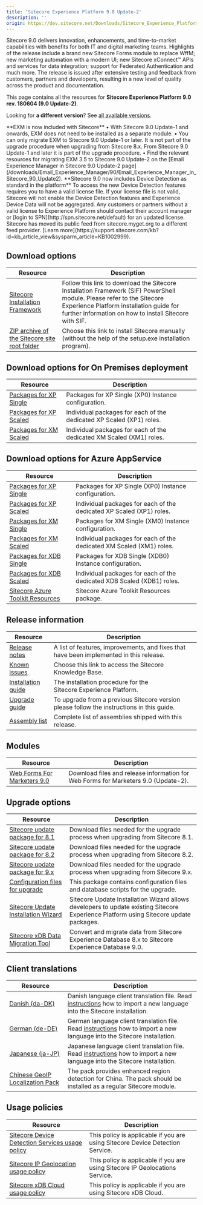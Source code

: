 ```yaml
---
title: 'Sitecore Experience Platform 9.0 Update-2'
description: ''
origin: https://dev.sitecore.net/Downloads/Sitecore_Experience_Platform/90/Sitecore_Experience_Platform_90_Update2.aspx
---
```


Sitecore 9.0 delivers innovation, enhancements, and time-to-market capabilities with benefits for both IT and digital marketing teams. Highlights of the release include a brand new Sitecore Forms module to replace WffM; new marketing automation with a modern UI; new Sitecore xConnect™ APIs and services for data integration; support for Federated Authentication and much more. The release is issued after extensive testing and feedback from customers, partners and developers, resulting in a new level of quality across the product and documentation.

This page contains all the resources for **Sitecore Experience Platform 9.0 rev. 180604 (9.0 Update-2)**.

Looking for **a different version**? See [all available versions](/downloads/Sitecore_Experience_Platform).

  <Alert variant='warning' mb={4}>
    <AlertIcon />
    **EXM is now included with Sitecore**  
• With Sitecore 9.0 Update-1 and onwards, EXM does not need to be installed as a separate module.  
• You can only migrate EXM to Sitecore 9.0 Update-1 or later. It is not part of the upgrade procedure when upgrading from Sitecore 8.x. From Sitecore 9.0 Update-1 and later it is part of the upgrade procedure.  
• Find the relevant resources for migrating EXM 3.5 to Sitecore 9.0 Update-2 on the [Email Experience Manager in Sitecore 9.0 Update-2 page](/downloads/Email_Experience_Manager/90/Email_Experience_Manager_in_Sitecore_90_Update2).
  </Alert>
  
  <Alert variant='warning' mb={4}>
    <AlertIcon />
    **Sitecore 9.0 now includes Device Detection as standard in the platform**  
To access the new Device Detection features requires you to have a valid license file. If your license file is not valid, Sitecore will not enable the Device Detection features and Experience Device Data will not be aggregated. Any customers or partners without a valid license to Experience Platform should contact their account manager or [login to SPN](http://spn.sitecore.net/default) for an updated license.
  </Alert>


  <Alert variant='warning' mb={4}>
    <AlertIcon />
    Sitecore has moved its public feed from sitecore.myget.org to a different feed provider. [Learn more](https://support.sitecore.com/kb?id=kb_article_view&sysparm_article=KB1002999).
  </Alert>


## Download options

| Resource                                                                                                                                                                                                                     | Description                                                                                                                                                                                                                |
| ---------------------------------------------------------------------------------------------------------------------------------------------------------------------------------------------------------------------------- | -------------------------------------------------------------------------------------------------------------------------------------------------------------------------------------------------------------------------- |
| [Sitecore Installation Framework](/downloads/Sitecore_Installation_Framework/1x/Sitecore_Installation_Framework_12)                                                                                                          | Follow this link to download the Sitecore Installation Framework (SIF) PowerShell module. Please refer to the Sitecore Experience Platform installation guide for further information on how to install Sitecore with SIF. |
| [ZIP archive of the Sitecore site root folder](https://scdp.blob.core.windows.net/downloads/Sitecore%20Experience%20Platform/90/Sitecore%20Experience%20Platform%2090%20Update2/Secure/Sitecore%209.0.2%20rev.%20180604.zip) | Choose this link to install Sitecore manually (without the help of the setup.exe installation program).                                                                                                                    |

## Download options for On Premises deployment

| Resource                                                                                                                                                                                                                          | Description                                                          |
| --------------------------------------------------------------------------------------------------------------------------------------------------------------------------------------------------------------------------------- | -------------------------------------------------------------------- |
| [Packages for XP Single](<https://scdp.blob.core.windows.net/downloads/Sitecore%20Experience%20Platform/90/Sitecore%20Experience%20Platform%2090%20Update2/Secure/Sitecore%209.0.2%20rev.%20180604%20(WDP%20XP0%20packages).zip>) | Packages for XP Single (XP0) Instance configuration.                 |
| [Packages for XP Scaled](<https://scdp.blob.core.windows.net/downloads/Sitecore%20Experience%20Platform/90/Sitecore%20Experience%20Platform%2090%20Update2/Secure/Sitecore%209.0.2%20rev.%20180604%20(WDP%20XP1%20packages).zip>) | Individual packages for each of the dedicated XP Scaled (XP1) roles. |
| [Packages for XM Scaled](<https://scdp.blob.core.windows.net/downloads/Sitecore%20Experience%20Platform/90/Sitecore%20Experience%20Platform%2090%20Update2/Secure/Sitecore%209.0.2%20rev.%20180604%20(WDP%20XM1%20packages).zip>) | Individual packages for each of the dedicated XM Scaled (XM1) roles. |

## Download options for Azure AppService

| Resource                                                                                                                                                                                                                                       | Description                                                            |
| ---------------------------------------------------------------------------------------------------------------------------------------------------------------------------------------------------------------------------------------------- | ---------------------------------------------------------------------- |
| [Packages for XP Single](<https://scdp.blob.core.windows.net/downloads/Sitecore%20Experience%20Platform/90/Sitecore%20Experience%20Platform%2090%20Update2/Secure/Sitecore%209.0.2%20rev.%20180604%20(WDP%20XPSingle%20packages).zip>)         | Packages for XP Single (XP0) Instance configuration.                   |
| [Packages for XP Scaled](<https://scdp.blob.core.windows.net/downloads/Sitecore%20Experience%20Platform/90/Sitecore%20Experience%20Platform%2090%20Update2/Secure/Sitecore%209.0.2%20rev.%20180604%20(WDP%20XPScaled%20packages).zip>)         | Individual packages for each of the dedicated XP Scaled (XP1) roles.   |
| [Packages for XM Single](<https://scdp.blob.core.windows.net/downloads/Sitecore%20Experience%20Platform/90/Sitecore%20Experience%20Platform%2090%20Update2/Secure/Sitecore%209.0.2%20rev.%20180604%20(WDP%20XMSingle%20packages).zip>)         | Packages for XM Single (XM0) Instance configuration.                   |
| [Packages for XM Scaled](<https://scdp.blob.core.windows.net/downloads/Sitecore%20Experience%20Platform/90/Sitecore%20Experience%20Platform%2090%20Update2/Secure/Sitecore%209.0.2%20rev.%20180604%20(WDP%20XMScaled%20packages).zip>)         | Individual packages for each of the dedicated XM Scaled (XM1) roles.   |
| [Packages for XDB Single](<https://scdp.blob.core.windows.net/downloads/Sitecore%20Experience%20Platform/90/Sitecore%20Experience%20Platform%2090%20Update2/Secure/Sitecore%209.0.2%20rev.%20180604%20(WDP%20xDBSingle%20packages).zip>)       | Packages for XDB Single (XDB0) Instance configuration.                 |
| [Packages for XDB Scaled](<https://scdp.blob.core.windows.net/downloads/Sitecore%20Experience%20Platform/90/Sitecore%20Experience%20Platform%2090%20Update2/Secure/Sitecore%209.0.2%20rev.%20180604%20(WDP%20xDBScaled%20packages).zip>)       | Individual packages for each of the dedicated XDB Scaled (XDB1) roles. |
| [Sitecore Azure Toolkit Resources](https://scdp.blob.core.windows.net/downloads/Sitecore%20Experience%20Platform/90/Sitecore%20Experience%20Platform%2090%20Update2/Secure/Sitecore%20Azure%20Toolkit%20Resources%209.0.2%20rev.%20180604.zip) | Sitecore Azure Toolkit Resources package.                              |

## Release information

| Resource                                                                                                                                                                                                          | Description                                                                               |
| ----------------------------------------------------------------------------------------------------------------------------------------------------------------------------------------------------------------- | ----------------------------------------------------------------------------------------- |
| [Release notes](/downloads/Sitecore_Experience_Platform/90/Sitecore_Experience_Platform_90_Update2/Release_Notes)                                                                                                 | A list of features, improvements, and fixes that have been implemented in this release.   |
| [Known issues](https://kb.sitecore.net/articles/125044)                                                                                                                                                           | Choose this link to access the Sitecore Knowledge Base.                                   |
| [Installation guide](https://scdp.blob.core.windows.net/downloads/Sitecore%20Experience%20Platform/90/Sitecore%20Experience%20Platform%2090%20Update2/Secure/Installation-Guide-Sitecore-90-Update_2.pdf)         | The installation procedure for the Sitecore Experience Platform.                          |
| [Upgrade guide](https://scdp.blob.core.windows.net/downloads/Sitecore%20Experience%20Platform/90/Sitecore%20Experience%20Platform%2090%20Update2/Secure/Upgrade-Guide-Sitecore-90-Update-2.pdf)                   | To upgrade from a previous Sitecore version please follow the instructions in this guide. |
| [Assembly list](https://scdp.blob.core.windows.net/downloads/Sitecore%20Experience%20Platform/90/Sitecore%20Experience%20Platform%2090%20Update2/Secure/Sitecore.Platform.Assemblies%209.0.2%20rev.%20180604.zip) | Complete list of assemblies shipped with this release.                                    |

## Modules

| Resource                                                                                                | Description                                                                        |
| ------------------------------------------------------------------------------------------------------- | ---------------------------------------------------------------------------------- |
| [Web Forms For Marketers 9.0](/downloads/Web_Forms_For_Marketers/90/Web_Forms_For_Marketers_90_Update2) | Download files and release information for Web Forms for Marketers 9.0 (Update-2). |

## Upgrade options

| Resource                                                                                                                                                                                                                                             | Description                                                                                                                           |
| ---------------------------------------------------------------------------------------------------------------------------------------------------------------------------------------------------------------------------------------------------- | ------------------------------------------------------------------------------------------------------------------------------------- |
| [Sitecore update package for 8.1](<https://scdp.blob.core.windows.net/downloads/Sitecore%20Experience%20Platform/90/Sitecore%20Experience%20Platform%2090%20Update2/Secure/Sitecore%209.0.2%20rev.%20180604%20(update%20package%20for%208.1).zip>)   | Download files needed for the upgrade process when upgrading from Sitecore 8.1.                                                       |
| [Sitecore update package for 8.2](<https://scdp.blob.core.windows.net/downloads/Sitecore%20Experience%20Platform/90/Sitecore%20Experience%20Platform%2090%20Update2/Secure/Sitecore%209.0.2%20rev.%20180604%20(update%20package%20for%208.2).zip>)   | Download files needed for the upgrade process when upgrading from Sitecore 8.2.                                                       |
| [Sitecore update package for 9.x](<https://scdp.blob.core.windows.net/downloads/Sitecore%20Experience%20Platform/90/Sitecore%20Experience%20Platform%2090%20Update2/Secure/Sitecore%209.0.2%20rev.%20180604%20(update%20package%20for%209.x).zip>)   | Download files needed for the upgrade process when upgrading from Sitecore 9.x.                                                       |
| [Configuration files for upgrade](<https://scdp.blob.core.windows.net/downloads/Sitecore%20Experience%20Platform/90/Sitecore%20Experience%20Platform%2090%20Update2/Secure/Sitecore%209.0.2%20rev.%20180604%20(upgrade%20files).zip>)                | This package contains configuration files and database scripts for the upgrade.                                                       |
| [Sitecore Update Installation Wizard](https://scdp.blob.core.windows.net/downloads/Sitecore%20Experience%20Platform/90/Sitecore%20Experience%20Platform%2090%20Update2/Secure/Sitecore%20Update%20Installation%20Wizard%203.1.2%20rev.%20180406.zip) | Sitecore Update Installation Wizard allows developers to update existing Sitecore Experience Platform using Sitecore update packages. |
| [Sitecore xDB Data Migration Tool](/downloads/Sitecore_xDB_Data_Migration_Tool/2x/xDB_Data_Migration_Tool_202)                                                                                                                                       | Convert and migrate data from Sitecore Experience Database 8.x to Sitecore Experience Database 9.0.                                   |

## Client translations

| Resource                                                                                                                                                                                                                                                        | Description                                                                                                                                                                                                                                  |
| --------------------------------------------------------------------------------------------------------------------------------------------------------------------------------------------------------------------------------------------------------------- | -------------------------------------------------------------------------------------------------------------------------------------------------------------------------------------------------------------------------------------------- |
| [Danish (da-DK)](<https://scdp.blob.core.windows.net/downloads/Sitecore%20Experience%20Platform/90/Sitecore%20Experience%20Platform%2090%20Update2/Secure/Sitecore%209.0.2%20rev.%20180604%20(da-DK).zip>)                                                      | Danish language client translation file. Read [instructions](https://doc.sitecore.com/xp/en/users/90/sitecore-experience-platform/add-a-new-language-to-system-settings.html) how to import a new language into the Sitecore installation.   |
| [German (de-DE)](<https://scdp.blob.core.windows.net/downloads/Sitecore%20Experience%20Platform/90/Sitecore%20Experience%20Platform%2090%20Update2/Secure/Sitecore%209.0.2%20rev.%20180604%20(de-DE).zip>)                                                      | German language client translation file. Read [instructions](https://doc.sitecore.com/xp/en/users/90/sitecore-experience-platform/add-a-new-language-to-system-settings.html) how to import a new language into the Sitecore installation.   |
| [Japanese (ja-JP)](<https://scdp.blob.core.windows.net/downloads/Sitecore%20Experience%20Platform/90/Sitecore%20Experience%20Platform%2090%20Update2/Secure/Sitecore%209.0.2%20rev.%20180604%20(ja-JP).zip>)                                                    | Japanese language client translation file. Read [instructions](https://doc.sitecore.com/xp/en/users/90/sitecore-experience-platform/add-a-new-language-to-system-settings.html) how to import a new language into the Sitecore installation. |
| [Chinese GeoIP Localization Pack](https://scdp.blob.core.windows.net/downloads/Sitecore%20Experience%20Platform/90/Sitecore%20Experience%20Platform%2090%20Initial%20Release/Secure/GeoIp%20Location%20China%20Localization%20Pack%201.0.0%20rev.%20180226.zip) | The pack provides enhanced region detection for China. The pack should be installed as a regular Sitecore module.                                                                                                                            |

## Usage policies

| Resource                                                                                                                                   | Description                                                                   |
| ------------------------------------------------------------------------------------------------------------------------------------------ | ----------------------------------------------------------------------------- |
| [Sitecore Device Detection Services usage policy](/downloads/Sitecore_Experience_Platform/Sitecore_Device_Detection_Services_Usage_Policy) | This policy is applicable if you are using Sitecore Device Detection Service. |
| [Sitecore IP Geolocation usage policy](/downloads/Sitecore_Experience_Platform/Sitecore_IP_Geolocation_Usage_Policy)                       | This policy is applicable if you are using Sitecore IP Geolocations Service.  |
| [Sitecore xDB Cloud usage policy](/downloads/Sitecore_Experience_Platform/Sitecore_xDB_Cloud_Usage_Policy)                                 | This policy is applicable if you are using Sitecore xDB Cloud.                |
